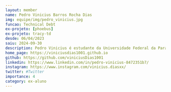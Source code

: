 ```yaml
---
layout: member
name: Pedro Vinicius Barros Rocha Dias
img: equipe/img/pedro_vinicius.jpg
funcao: Technical Debt 
ex-projeto: [phoebus] 
ex-projeto: tracy-td
desde: 06/04/2023
saiu: 2024-09-30
description: Pedro Vinicius é estudante da Universidade Federal da Paraíba, atualmente faz parte da equipe Tropa, na empresa Phoebus, onde desenvolve suas skills como FullStack, tem como objetivo uma carreira como developer. Entusiasta de jogos Digitais Souls Like, e apreciador de um bom café.
home_page: https://viniciusdias1001.github.io
github: https://github.com/viniciusDias1001
linkedin: https://www.linkedin.com/in/pedro-vinicius-8472351b7/
instagram: https://www.instagram.com/vinicius.diasxx/
twitter: #Twitter
importance: 4
category: ex-aluno
---
```

